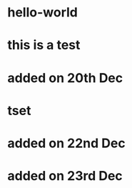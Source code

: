 # hello-world

# this is a test 

# added on 20th Dec

# tset
# added on 22nd Dec
# added on 23rd Dec
